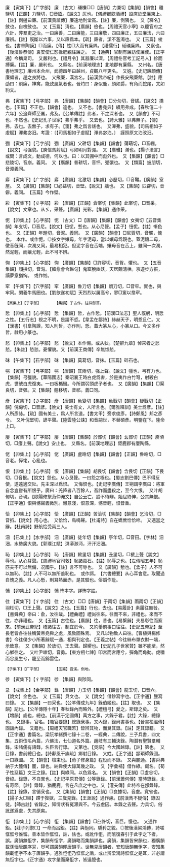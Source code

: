 <!-- { "loadSidebar": true } -->
廉	【寅集下】【广字部】	廉	〔古文〕磏槏□□【唐韻】力兼切【集韻】【韻會】離鹽切【正韻】力鹽切，□音匳。【說文】仄也。【儀禮鄕飮酒禮】設席於堂廉東上。【註】側邊曰廉。【前漢賈誼傳】廉遠地則堂高。【註】廉，側隅也。　又【釋名】斂也，自檢斂也。　又【玉篇】淸也。【廣韻】儉也。【周禮天官小宰】以聽官府之六計，弊羣吏之治。一曰廉善，二曰廉能，三曰廉敬，四曰廉正，五曰廉法，六曰廉辨。【註】旣斷以六事，又以廉爲本。【疏】廉者，潔不濫濁也。　又【玉篇】棱也。【書臯陶謨】□而廉。【傳】性□大而有廉隅。【禮儒行】砥礪廉隅。　又察也。【後漢魯恭傳】袁安使仁恕掾肥親往廉之。　又【通典】官制有廉訪使廉使。【正字通】今稱臬司。　又嚴利也。【禮月令】其器廉以深。【周禮冬官考工記弓人】紾而搏廉。【註】廉，嚴利也。　又縣名。【前漢地理志】北地郡有廉縣。　又州名。【唐書地理志】廉州本合州，武德四年曰越州，貞觀八年更名。　又姓。【史記廉頗傳】廉頗者，趙之良將也。　又飛廉，漢宮名。【前漢武帝紀】作長安飛廉館。【註】應劭曰：飛廉，神禽，能致風氣者也。晉灼曰：身似鹿，頭如爵，有角而蛇尾，文如豹文。

弗	【寅集下】【弓字部】	弗	【唐韻】【集韻】【韻會】□分勿切，音紱。【說文】撟也。【玉篇】不正也。【韻會】違也。　又不也。【書堯典】績用弗成。【春秋僖二十六年】公追齊師至巂，弗及。【公羊傳註】弗者，不之深者也。　又【韻會】不可也，不然也。【史記孔子世家】弗乎弗乎。　又去也。【詩大雅】以弗無子。【傳】弗，去也。去無子，求有子。【箋】弗之爲言祓也。　又滭弗，盛貌。【司馬相如子虛賦】滭弗宓汨。考證：〔【司馬相如子虛賦】滭弗宓泊。〕　謹照原文泊改汨。 

弸	【寅集下】【弓字部】	弸	【廣韻】父耕切【集韻】【韻會】蒲萌切，□音輣。【說文】弓强貌。【庾信馬射賦】弓如明月對弸。　又【廣雅】滿也。【揚子法言】或問：言成文，動成德，何以也。曰：以其弸中而彪外也。　又【集韻】【韻會】□悲陵切，音崩。義同。　又【廣韻】普耕切，音怦。弸彋也。　又【類篇】披朋切，音漰義同。

廦	【寅集下】【广字部】	廦	【廣韻】北激切【集韻】必歷切，□音鼊。【廣韻】室屋。　又【廣韻】【集韻】□必益切，音壁。【說文】牆也。　又【集韻】匹辟切，音僻。義同。　【玉篇】今作壁。

彩	【寅集下】【彡字部】	彩	【唐韻】【正韻】倉宰切【集韻】此宰切，□音采。【說文】文章也。从彡，采聲。【廣韻】光彩。【集韻】通作采。

怩	【卯集上】【心字部】	怩	〔古文〕□【唐韻】【集韻】【韻會】女夷切【五音集韻】年支切，□音尼。【說文】忸怩，慙也。从心尼聲。【孟子】忸怩。【註】慚色也。　又【正韻】年題切，音泥。義同。　又【廣韻】【韻會】□尼質切，音暱，愧也。　本作。或作怩。◎按女字孃母，年字泥母，當以孃母爲親也。蓋泥孃二母，徵音旣同，次濁又同，最易相犯。但泥字音在舌端，孃母音在舌上，雖同一次濁，然泥輕，而孃尤輕，此不可不辨。

恟	【卯集上】【心字部】	恟	【廣韻】【集韻】□許容切，音胷。懼也。　又【五音集韻】詡拱切，音洶。【韓愈會合聮句】鬼窟脫幽妖，天居覿淸栱。京遊步方振，謫夢意猶恟。　或作忷。

窂	【午集下】【穴字部】	窂	【廣韻】魯刀切【集韻】朗刀切，□音牢。實也，與牢同。閑養牛馬圈也。【劉歆遂初賦】天烈烈以厲高兮，寥□窻以梟窂。

	【寅集上】【子字部】		【集韻】子古作。註詳部首。

悊	【卯集上】【心字部】	悊	【集韻】哲，古作悊。【前漢□法志】聖人旣躬，明悊之性。【五行志】視之不明，是謂不悊。【韋孟在鄒詩】赫赫天子，明悊且仁。又【漢書】引臯陶謨，知人則哲，亦作則，悊。蓋大篆从心，小篆从口。今文多作哲，隷用小篆也。

悐	【卯集上】【心字部】	悐	【說文】本作惕。或从狄。【楚辭九章】悼來者之悐悐。【朱註】悐悐。憂懼貌。又【前漢王商傳】卒無怵悐。

砞	【午集下】【石字部】	砞	【集韻】莫葛切，音抹。【玉篇】碎石也。

弜	【寅集下】【弓字部】	弜	【唐韻】其兩切，强上聲。【說文】彊也，弓有力也。【集韻】弓彊貌。【華陽國志】秦昭襄王時白虎爲害，於是夷作白竹弩，射殺白虎，世號白虎復夷。一曰板楯蠻。今所謂弜頭虎子者也。　又【廣韻】【集韻】□渠良切，音强。又【集韻】翹移切，音祁。義□同。

彥	【寅集下】【彡字部】	彥	【唐韻】魚變切【集韻】魚戰切【韻會】疑戰切【正韻】倪甸切，□音諺。【說文】美士有文，人所言也。【爾雅釋訓】美士爲彥。【註】人所彥詠。【疏】國有美士，爲人所言道。【書太甲】旁求俊彥。【詩鄭風】邦之彥兮。　又叶倪堅切，諺平聲。【陸雲陸公誄】和音嗣世，不替碩彥。明鑒在下。隆命上□。

廮	【寅集下】【广字部】	廮	【唐韻】【集韻】於郢切【韻會】幺郢切【正韻】庾頃切，□癭上聲。【說文】安止也。　又縣名。【前漢地理志】鉅鹿郡有廮陶縣。

恅	【卯集上】【心字部】	恅	【廣韻】盧皓切【集韻】【韻會】【正韻】魯皓切，□音老。愺恅，心亂也。

恨	【卯集上】【心字部】	恨	【唐韻】【集韻】胡艮切【韻會】含艮切【正韻】下艮切，□音拫。【說文】怨也。从心艮聲。一曰怨之極也。【蜀志劉巴傳】巴不得反使，遂遠適交阯。先主深以爲恨。　又悔恨也。【史記李廣傳】王朔謂李廣曰：將軍自念豈嘗有所恨乎。廣曰：羌降者八百餘人，吾詐而盡殺之，至今大恨。　又叶胡甸切，音現。【歐陽修祭范仲淹文】自公云亡，謗不待辨。始屈終伸，公其無恨。　【正字通】恨與憾聲義微別。憾意淺，恨意深，憾音輕，恨音重。

恰	【卯集上】【心字部】	恰	【廣韻】【正韻】苦洽切【集韻】【韻會】乞洽切，□音搯。【說文】用心也。　又恰恰，鳥鳴聲。【杜甫詩】自在嬌鶯恰恰啼。　又適當之辭。【杜甫詩】野航恰受兩三人。

沺	【巳集上】【水字部】	沺	【廣韻】徒年切【集韻】亭年切，□音田。【字林】沺沺，水勢廣大貌。【郭璞江賦】溟漭渺沔，汗汗沺沺。

恥	【卯集上】【心字部】	恥	【唐韻】敕里切【集韻】丑里切，□褫上聲【說文】辱也。从心耳聲。【周禮地官司救】恥諸嘉石。【註】恥辱之也。【左傳昭五年】恥匹夫不可以無備，况國乎。【註】言不可辱也。　又【廣韻】慙也。【孟子】人不可以無恥。【註】人不可以無所羞恥也。　或作誀。　【六書總要】从心耳會意。取聞過自愧之義。凡人心慙，則耳熱面赤，是其驗也。俗譌作耻。

悑	【卯集上】【心字部】	悑	怖本字。詳怖字註。

往	【寅集下】【彳字部】	往	〔古文〕□□【唐韻】于兩切【集韻】雨兩切【正韻】羽枉切，□王上聲。【說文】之也。【玉篇】行也，去也。【易履卦】素履往無咎。【書舜典】帝曰：兪，汝往哉。【禮曲禮】禮尚往來。往而不來，非禮也。來而不往，亦非禮也。　又【玉篇】古往也。【廣韻】往，昔也。【易繫辭】夫易彰往而察來。【前漢武帝紀】稽諸往古，制宜於今。　又約舉前事曰往往。【史記五帝紀】至長老皆各往往稱黃帝堯舜之處，風敎固殊焉。　又凡以物致人曰往。【曹植與楊修書】今往僕少小所著辭賦一通，相與刊定也。【王羲之帖】今往絲布單衣財一端，示致意。　又【集韻】於放切，王去聲。歸嚮也。【史記孔子世家贊】雖不能至，然心鄕往之。　又叶尹竦切，音勇。【東方朔七諫】叩宮而宮應兮，彈角而角動。虎嘯而谷風生兮，龍至而錦雲往。

	【子集下】【厂字部】		【玉篇】音溪。倒地。

徏	【寅集下】【彳字部】	徏	【集韻】與陟同。

录	【戌集上】【金字部】	錄	【唐韻】力玉切【集韻】【韻會】龍玉切，□音六。【說文】金色也。　又【玉篇】貝文也。　又【說文】借鈔寫字也。【正字通】謄寫曰錄。　又【集韻】一曰采也。【公羊傳成九年】錄伯姬也。【註】取也。　又【集韻】記也。【公羊傳隱十年】春秋錄內而略外。【禮檀弓】愛之，斯錄之矣。　又【增韻】齒也，總也。【前漢于定國傳】萬方之事，大錄于君。【註】大錄，總錄也。　又錄事，官名。【職官要錄】總錄衆事。又內錄，錄尚書事也。【晉書桓溫傳】固讓內錄。　又籍也。【周禮天官職幣】皆辨其物，而奠其錄。【註】定其錄籍。　又【正字通】書篇名。梁阮孝緒撰七錄十二卷，一經典，二傳說，三子兵書，四文集，五術伎名內篇，六佛法，七仙道名外篇。趙岐有三輔決錄。陶潛有聖賢羣輔錄。宋諸儒有語錄，名臣言行錄。　又第也。【吳語】今大國越錄。【註】第也。　又目錄，書前總目也。【詩鄘風干旟疏】鄕射目錄。　又姓。【正字通】顓頊師錄圖。一曰綠圖。　又【韻會】檢束也。【荀子修身篇】程役而不錄。　又與麓通。【書舜典納于大麓傳】麓，錄也。納舜使大錄萬幾之政。　又【字彙補】借作綠。劒名。【荀子性惡篇】文王之錄。【註】與綠同。以色爲名。　又【韻會】【正韻】□盧谷切，音祿。錄錄，不自異也。【史記平原君傳】公等錄錄。【前漢蕭何傳】當時錄錄，未有奇節。【註】錄錄，猶鹿鹿。言在凡庶之中也。又【灌夫傳】此特帝在卽錄錄。【註】錄錄，言循衆也。　又【集韻】【韻會】【正韻】□良據切，音慮。寬省也。【揚子太□經】蹛于狴獄，三歲見錄。【王涯說】通作慮。【前漢雋不疑傳】錄囚徒。【師古註】省錄之，知情狀有冤滯與不。今云慮囚。本錄之去聲。力具切。俗訛遂爲慮，失其原矣。

怇	【卯集上】【心字部】	怇	【集韻】【韻會】□臼許切，音巨。慢也。　又通作鉅。【莊子列禦□】一命而呂鉅。【註】與怇同。驕矜之貌。◎按後漢梁鴻傳，詩嗟恇恇兮誰留。善本皆作恇恇，註，怯也。或訛作怇，而隂復春引于此字之下者，誤。廣韻無怇字，集韻有怇字，廣韻略而集韻詳也。廣韻，集韻皆宋韻也，獨廣韻載孫愐唐韻序耳，豈可謂廣韻卽唐韻乎。世無見唐韻者，安知唐韻無怇字，安知集韻載怇字不本于唐韻乎。通雅怇怇乃恇恇之譌，或止辨梁鴻詩恇恇之是耳，非必謂無怇字也。《正字通》攻字彙而棄怇字，皆逞臆也。

